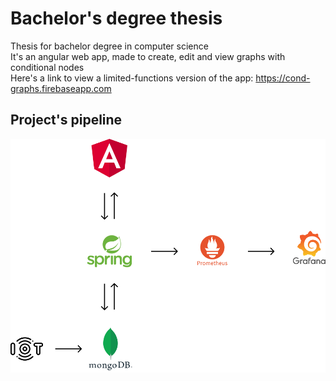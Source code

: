 # Bachelor's degree thesis
Thesis for bachelor degree in computer science<br>
It's an angular web app, made to create, edit and view graphs with conditional nodes<br>
Here's a link to view a limited-functions version of the app: https://cond-graphs.firebaseapp.com
## Project's pipeline
![alt text](https://github.com/simone-05/thesis/blob/main/pipeline_tesi.png?raw=true)
